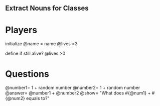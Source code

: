 ## Extract Nouns for Classes

# Players

initialize
@name = name
@lives =3

define if still alive?
@lives >0

# Questions

@number1= 1 + random number
@number2= 1 + random number
@answer= @number1 + @number2
@show= "What does #{@num1} + #{@num2} equals to?"
